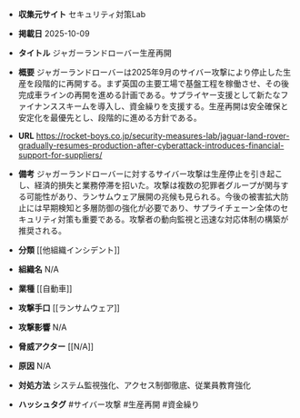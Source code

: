 - **収集元サイト**
セキュリティ対策Lab

- **掲載日**
2025-10-09

- **タイトル**
ジャガーランドローバー生産再開

- **概要**
ジャガーランドローバーは2025年9月のサイバー攻撃により停止した生産を段階的に再開する。まず英国の主要工場で基盤工程を稼働させ、その後完成車ラインの再開を進める計画である。サプライヤー支援として新たなファイナンススキームを導入し、資金繰りを支援する。生産再開は安全確保と安定化を最優先とし、段階的に進める方針である。

- **URL**
https://rocket-boys.co.jp/security-measures-lab/jaguar-land-rover-gradually-resumes-production-after-cyberattack-introduces-financial-support-for-suppliers/

- **備考**
ジャガーランドローバーに対するサイバー攻撃は生産停止を引き起こし、経済的損失と業務停滞を招いた。攻撃は複数の犯罪者グループが関与する可能性があり、ランサムウェア展開の兆候も見られる。今後の被害拡大防止には早期検知と多層防御の強化が必要であり、サプライチェーン全体のセキュリティ対策も重要である。攻撃者の動向監視と迅速な対応体制の構築が推奨される。

- **分類**
[[他組織インシデント]]

- **組織名**
N/A

- **業種**
[[自動車]]

- **攻撃手口**
[[ランサムウェア]]

- **攻撃影響**
N/A

- **脅威アクター**
[[N/A]]

- **原因**
N/A

- **対処方法**
システム監視強化、アクセス制御徹底、従業員教育強化

- **ハッシュタグ**
#サイバー攻撃 #生産再開 #資金繰り
